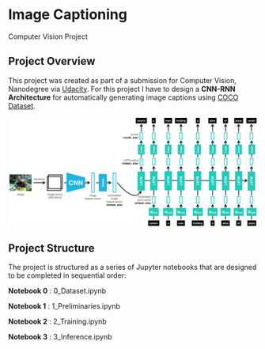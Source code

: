 # Image Captioning
Computer Vision Project
## Project Overview
This project was created as part of a submission for Computer Vision, Nanodegree  via [Udacity](https://eu.udacity.com/course/computer-vision-nanodegree--nd891). For this project I have to design a **CNN-RNN Architecture** for automatically generating image captions using [COCO Dataset](http://cocodataset.org/).

<p align="center"> <img src="images/encoder-decoder.png" align="middle" alt="drawing" width="900px"> </p> 

## Project Structure
The project is structured as a series of Jupyter notebooks that are designed to be completed in sequential order:

__Notebook 0__ : 0_Dataset.ipynb

__Notebook 1__ : 1_Preliminaries.ipynb

__Notebook 2__ : 2_Training.ipynb

__Notebook 3__ : 3_Inference.ipynb
